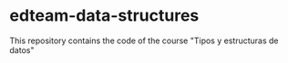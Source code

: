 # edteam-data-structures
This repository contains the code of the course "Tipos y estructuras de datos"
